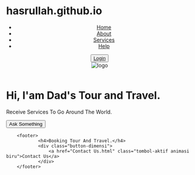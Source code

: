 # hasrullah.github.io
<html lang="en" dir="ltr">
<head>
    <meta charset="UTF-8">
    <meta name="viewport" content="width=device-width, initial-scale=1">
    <title>Website Saya</title>
    <link rel="stylesheet" href="web1.css">
</head>
<body>
    <header>
        <div class="container">
            <nav>
                <div class="nav-items">
                    <ul class="nav-links">
                        <li><a href="#" class="nav-link active">Home</a></li>
                        <li><a href="#" class="nav-link">About</a></li>
                        <li><a href="#" class="nav-link">Services</a></li>
                        <li><a href="#" class="nav-link">Help</a></li>
                    </ul>
                    <button class="btn-section">
                        <a href="Login.html" class="login">Login</a>
                    </button>
                </div>
                <div class="nav-brand">
                    <img class="logo" src="https://image.flaticon.com/icons/png/128/50/50436.png" alt="logo">
                </div>
            </nav>
        </div>
    </header>
        <div class="text-section">
            <h1 class="moderate-title">
                Hi, I'am Dad's Tour and Travel.
            </h1>
            <p class="text-muted">
                Receive Services To Go Around The World.
            </p>
            <button class="btn-primary">Ask Something</button>
        </div>
        <div class="app-img">
            <img src="https://lh3.googleusercontent.com/proxy/DX4W_LLvGSlMsvyVH3NvM9hV1lWmN6MwPJjub7buxQ7_vFnL908gT7fu5_UXomR7q1JS-Q0ZLSyj-8BAkONW9DwEe3sXatdWmrTJLwfjYqutWWdu1WT8QQ" alt="">
        </div>

        <footer>
                <h4>Booking Tour And Travel.</h4>
                <div class="button-dimensi">
                    <a href="Contact Us.html" class="tombol-aktif animasi biru">Contact Us</a>
                </div>
        </footer>
</body>
</html>
